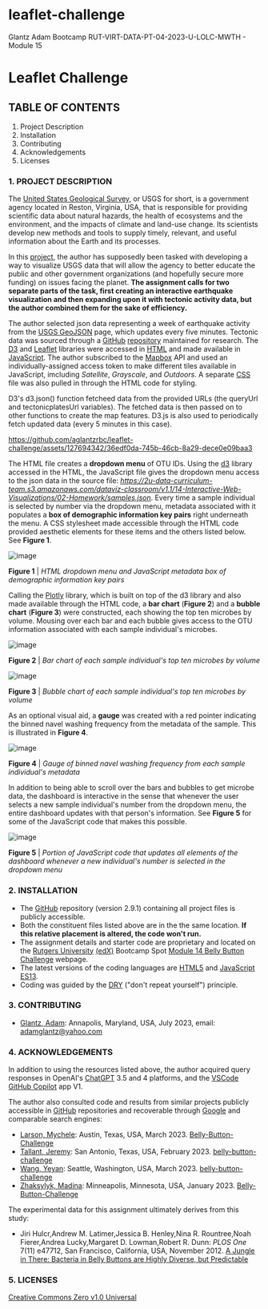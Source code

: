 # leaflet-challenge
Glantz Adam Bootcamp RUT-VIRT-DATA-PT-04-2023-U-LOLC-MWTH - Module 15

# Leaflet Challenge

## TABLE OF CONTENTS

1. Project Description
2. Installation
3. Contributing
4. Acknowledgements
5. Licenses

### 1. PROJECT DESCRIPTION

The [United States Geological Survey](https://www.usgs.gov/), or USGS for short, is a government agency located in Reston, Virginia, USA, that is responsible for providing scientific data about natural hazards, the health of ecosystems and the environment, and the impacts of climate and land-use change. Its scientists develop new methods and tools to supply timely, relevant, and useful information about the Earth and its processes. 

In this [project](https://courses.bootcampspot.com/courses/3337/assignments/54007?module_item_id=961640), the author has supposedly been tasked with developing a way to visualize USGS data that will allow the agency to better educate the public and other government organizations (and hopefully secure more funding) on issues facing the planet. **The assignment calls for two separate parts of the task, first creating an interactive earthquake visualization and then expanding upon it with tectonic activity data, but the author combined them for the sake of efficiency.**

The author selected json data representing a week of earthquake activity from the [USGS GeoJSON](http://earthquake.usgs.gov/earthquakes/feed/v1.0/geojson.php) page, which updates every five minutes. Tectonic data was sourced through a [GitHub](https://github.com/) [repository](https://github.com/fraxen/tectonicplates) maintained for research. The [D3](https://d3js.org/) and [Leaflet](https://leafletjs.com/index.html) libraries were accessed in [HTML](https://en.wikipedia.org/wiki/HTML5) and made available in [JavaScript](https://codingbeautydev.com/blog/es13-javascript-features/). The author subscribed to the [Mapbox](https://www.mapbox.com/about/maps/) API and used an individually-assigned access token to make different tiles available in JavaScript, imcluding _Satellite_, _Grayscale_, and _Outdoors_. A separate [CSS](https://en.wikipedia.org/wiki/CSS) file was also pulled in through the HTML code for styling.

D3's d3.json() function fetcheed data from the provided URLs (the queryUrl and tectonicplatesUrl variables). The fetched data is then passed on to other functions to create the map features. D3.js is also used to periodically fetch updated data (every 5 minutes in this case).

https://github.com/aglantzrbc/leaflet-challenge/assets/127694342/36edf0da-745b-46cb-8a29-dece0e09baa3

The HTML file creates a **dropdown menu** of OTU IDs. Using the [d3](https://d3js.org/) library accessed in the HTML, the JavaScript file gives the dropdown menu access to the json data in the source file: _https://2u-data-curriculum-team.s3.amazonaws.com/dataviz-classroom/v1.1/14-Interactive-Web-Visualizations/02-Homework/samples.json_. Every time a sample individual is selected by number via the dropdown menu, metadata associated with it populates a **box of demographic information key pairs** right underneath the menu. A CSS stylesheet made accessible through the HTML code provided aesthetic elements for these items and the others listed below. See **Figure 1**.

![image](https://github.com/aglantzrbc/belly-button-challenge/assets/127694342/6c68dcb4-2eba-42dc-ba83-8cc626140436)

**Figure 1** | *HTML dropdown menu and JavaScript metadata box of demographic information key pairs*

Calling the [Plotly](https://plotly.com/javascript/) library, which is built on top of the d3 library and also made available through the HTML code, a **bar chart** (**Figure 2**) and a **bubble chart** (**Figure 3**) were constructed, each showing the top ten microbes by volume. Mousing over each bar and each bubble gives access to the OTU information associated with each sample individual's microbes.

![image](https://github.com/aglantzrbc/belly-button-challenge/assets/127694342/f5f923ee-2e60-494c-8d8c-451bd2bb3e13)

**Figure 2** | *Bar chart of each sample individual's top ten microbes by volume*

![image](https://github.com/aglantzrbc/belly-button-challenge/assets/127694342/a40bdaa0-c452-4f2c-a446-055f6b70a7af)

**Figure 3** | *Bubble chart of each sample individual's top ten microbes by volume*

As an optional visual aid, a **gauge** was created with a red pointer indicating the binned navel washing frequency from the metadata of the sample. This is illustrated in **Figure 4**.

![image](https://github.com/aglantzrbc/belly-button-challenge/assets/127694342/a25f4b02-a8ed-4cae-9ccf-d5f6ca33278d)

**Figure 4** | *Gauge of binned navel washing frequency from each sample individual's metadata*

In addition to being able to scroll over the bars and bubbles to get microbe data, the dashboard is interactive in the sense that whenever the user selects a new sample individual's number from the dropdown menu, the entire dashboard updates with that person's information. See **Figure 5** for some of the JavaScript code that makes this possible.

![image](https://github.com/aglantzrbc/belly-button-challenge/assets/127694342/ba96056f-4972-4e69-bb6a-46697148047b)

**Figure 5** | *Portion of JavaScript code that updates all elements of the dashboard whenever a new individual's number is selected in the dropdown menu*

### 2. INSTALLATION

- The [GitHub](https://github.com/aglantzrbc/belly-button-challenge) repository (version 2.9.1) containing all project files is publicly accessible.
- Both the constituent files listed above are in the the same location. **If this relative placement is altered, the code won't run.**
- The assignment details and starter code are proprietary and located on the [Rutgers University](https://www.rutgers.edu/) [(edX)](https://www.edx.org/) Bootcamp Spot [Module 14 Belly Button Challenge](https://courses.bootcampspot.com/courses/3337/assignments/54006?module_item_id=961579) webpage.
- The latest versions of the coding languages are [HTML5](https://en.wikipedia.org/wiki/HTML5) and [JavaScript ES13](https://codingbeautydev.com/blog/es13-javascript-features/).
- Coding was guided by the [DRY](https://en.wikipedia.org/wiki/Don%27t_repeat_yourself) ("don't repeat yourself") principle.

### 3. CONTRIBUTING

- [Glantz, Adam](https://www.linkedin.com/in/adam-glantz/): Annapolis, Maryland, USA, July 2023, email: adamglantz@yahoo.com

### 4. ACKNOWLEDGEMENTS

In addition to using the resources listed above, the author acquired query responses in OpenAI's [ChatGPT](https://chat.openai.com/) 3.5 and 4 platforms, and the [VSCode GitHub Copilot](https://github.com/features/copilot) app V1.

The author also consulted code and results from similar projects publicly accessible in [GitHub](https://github.com/) repositories and recoverable through [Google](https://www.google.com/) and comparable search engines:

- [Larson, Mychele](https://www.linkedin.com/in/mychele-larson/): Austin, Texas, USA, March 2023. [Belly-Button-Challenge](https://github.com/mychele-larson/Belly-Button-Challenge)
- [Tallant, Jeremy](https://www.linkedin.com/in/jeremy-tallant-717075220/): San Antonio, Texas, USA, February 2023. [belly-button-challenge](https://github.com/JeremyTallant/belly-button-challenge)
- [Wang, Yeyan](https://www.linkedin.com/in/yeyan-wang/): Seattle, Washington, USA, March 2023. [belly-button-challenge](https://github.com/yeyanwang/belly-button-challenge)
- [Zhaksylyk, Madina](https://www.linkedin.com/in/madinazh/): Minneapolis, Minnesota, USA, January 2023. [Belly-Button-Challenge](https://github.com/madinalikes/Belly-Button-Challenge)

The experimental data for this assignment ultimately derives from this study:

- Jiri Hulcr,Andrew M. Latimer,Jessica B. Henley,Nina R. Rountree,Noah Fierer,Andrea Lucky,Margaret D. Lowman,Robert R. Dunn: _PLOS One_ 7(11) e47712, San Francisco, California, USA, November 2012. [A Jungle in There: Bacteria in Belly Buttons are Highly Diverse, but Predictable](https://journals.plos.org/plosone/article?id=10.1371/journal.pone.0047712)


### 5. LICENSES

[Creative Commons Zero v1.0 Universal](https://creativecommons.org/publicdomain/zero/1.0/)
